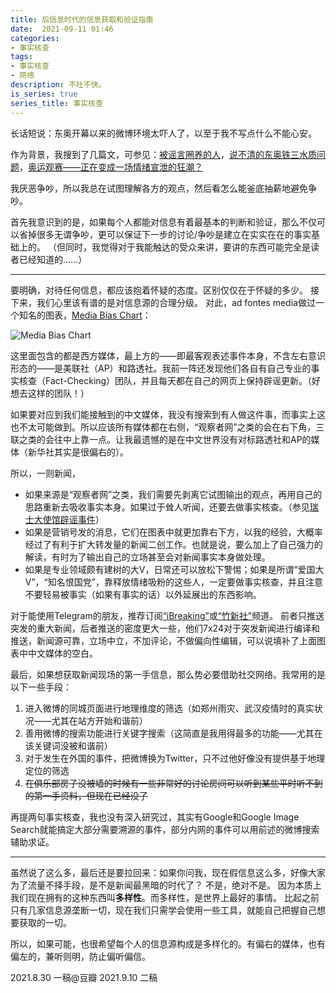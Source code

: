 ```yaml
---
title: 后信息时代的信息获取和验证指南
date:  2021-09-11 01:46
categories: 
- 事实核查
tags:
- 事实核查
- 网络
description: 不吐不快。
is_series: true
series_title: 事实核查
---
```

长话短说：东奥开幕以来的微博环境太吓人了，以至于我不写点什么不能心安。

作为背景，我搜到了几篇文，可参见：[被谣言圈养的人](http://mp.weixin.qq.com/s?__biz=MzU5NDcwMzEwMw==&mid=2247485221&idx=1&sn=a437b16fb08b34806c5002d15313104d&chksm=fe7c60b5c90be9a3a33fa02b18de05a155d56d18638160b31b1169c99cd2a02d4b3415b2b140)，[说不清的东奥铁三水质问题](http://mp.weixin.qq.com/s?__biz=MzU4NDgxNTY1MA==&mid=2247485004&idx=1&sn=84d147f15ac606f0a009a0d87412bf11&chksm=fd954301cae2ca176e95a81dc493e34c52044da92a93b18e2ab825d824c783dd58a388865183)，[奥运观赛——正在变成一场情绪宣泄的狂潮？](http://mp.weixin.qq.com/s?__biz=MzkyNjIxMDU5OQ==&mid=2247483702&idx=1&sn=0ab9477baf3b56f399025579b84e54f5&chksm=c23b8e7ef54c07689ccd8c56fab9f8b3aa1197f7ba6e5cdb2efefadaae0d9984b9a60de0cfb1&scene=21#wechat_redirect)

我厌恶争吵，所以我总在试图理解各方的观点，然后看怎么能釜底抽薪地避免争吵。

首先我意识到的是，如果每个人都能对信息有着最基本的判断和验证，那么不仅可以省掉很多无谓争吵，更可以保证下一步的讨论/争吵是建立在实实在在的事实基础上的。
（但同时，我觉得对于我能触达的受众来讲，要讲的东西可能完全是读者已经知道的……） 

---

要明确，对待任何信息，都应该抱着怀疑的态度。区别仅仅在于怀疑的多少。
接下来，我们心里该有谱的是对信息源的合理分级。
对此，ad fontes media做过一个知名的图表，[Media Bias Chart](https://adfontesmedia.com/static-mbc/)：

![Media Bias Chart](https://tomdwyer.com/wp-content/uploads/2018/05/Media-Bias-Chart_Version-3.1_Watermark-min.jpg)

这里面包含的都是西方媒体，最上方的——即最客观表述事件本身，不含左右意识形态的——是美联社（AP）和路透社。我前一阵还发现他们各自有自己专业的事实核查（Fact-Checking）团队，并且每天都在自己的网页上保持辟谣更新。（好想去这样的团队！）

如果要对应到我们能接触到的中文媒体，我没有搜索到有人做这件事，而事实上这也不太可能做到。所以应该所有媒体都在右侧，“观察者网”之类的会在右下角，三联之类的会往中上靠一点。让我最遗憾的是在中文世界没有对标路透社和AP的媒体（新华社其实是很偏右的）。

所以，一则新闻，
- 如果来源是“观察者网”之类，我们需要先剥离它试图输出的观点，再用自己的思路重新去吸收事实本身。如果过于耸人听闻，还要去做事实核查。（参见[瑞士大使馆辟谣事件](http://mp.weixin.qq.com/s?__biz=MzA5ODQ2MDYxNg==&mid=2651988270&idx=2&sn=5329ffc2a2cf6a361364388f5c1c911d&chksm=8b77b789bc003e9fbc73cbc1578b5099007d2b3009d26495a2d18e87708f0be32ca3fa205e04)）
- 如果是营销号发的消息，它们在图表中就更加靠右下方，以我的经验，大概率经过了有利于扩大转发量的新闻二创工作。也就是说，要么加上了自己强力的解读，有时为了输出自己的立场甚至会对新闻事实本身做处理。
- 如果是专业领域颇有建树的大V，日常还可以放松下警惕；如果是所谓“爱国大V”，“知名恨国党”，靠释放情绪吸粉的这些人，一定要做事实核查，并且注意不要轻易被事实（如果有事实的话）以外延展出的东西影响。

对于能使用Telegram的朋友，推荐订阅[“iBreaking”](https://t.me/iBreaking)或[“竹新社”](https://t.me/tnews365)频道。
前者只推送突发的重大新闻，后者推送的密度更大一些，他们7x24对于突发新闻进行编译和推送，新闻源可靠，立场中立，不加评论，不做偏向性编辑，可以说填补了上面图表中中文媒体的空白。

最后，如果想获取新闻现场的第一手信息，那么势必要借助社交网络。我常用的是以下一些手段：
1. 进入微博的同城页面进行地理维度的筛选（如郑州雨灾、武汉疫情时的真实状况——尤其在站方开始和谐前）
2. 善用微博的搜索功能进行关键字搜索（这简直是我用得最多的功能——尤其在该关键词没被和谐前）
3. 对于发生在外国的事件，把微博换为Twitter，只不过他好像没有提供基于地理定位的筛选
4. ~~在俱乐部房子没被墙的时候有一些非常好的讨论房间可以听到某些平时听不到的第一手资料，但现在已经没了~~

再提两句事实核查，我也没有深入研究过，其实有Google和Google Image Search就能搞定大部分需要溯源的事件，部分内网的事件可以用前述的微博搜索辅助求证。

---

虽然说了这么多，最后还是要拉回来：如果你问我，现在假信息这么多，好像大家为了流量不择手段，是不是新闻最黑暗的时代了？
不是，绝对不是。
因为本质上我们现在拥有的这种东西叫**多样性**。而<span class="emline">多样性，是世界上最好的事情。</span>
比起之前只有几家信息源垄断一切，现在我们只需学会使用一些工具，就能自己把握自己想要获取的一切。

所以，如果可能，也很希望每个人的信息源构成是多样化的。有偏右的媒体，也有偏左的，兼听则明，防止偏听偏信。


2021.8.30 一稿@豆瓣
2021.9.10 二稿